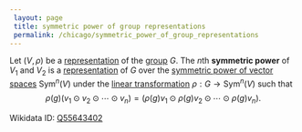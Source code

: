 ```yaml
---
 layout: page
 title: symmetric power of group representations
 permalink: /chicago/symmetric_power_of_group_representations
---
```

Let $(V,\rho)$ be a [representation](https://defsmath.github.io/DefsMath/group_representation) of the [group](https://defsmath.github.io/DefsMath/group) $G$. The $n$th **symmetric power** of $V_1$ and $V_2$ is a [representation](https://defsmath.github.io/DefsMath/#####################representation) of $G$ over the [symmetric power of vector spaces](https://defsmath.github.io/DefsMath/symmetric_power_of_vector_spaces) $\text{Sym}^n(V)$ under the [linear transformation](https://defsmath.github.io/DefsMath/linear_transformation) $\rho:G\to \text{Sym}^n(V)$ such that $$\rho(g)(v_1\odot v_2\odot \cdots \odot v_n) = (\rho(g)v_1\odot \rho(g)v_2\odot\cdots\odot\rho(g)v_n).$$

Wikidata ID: [Q55643402](https://www.wikidata.org/wiki/Q55643402)